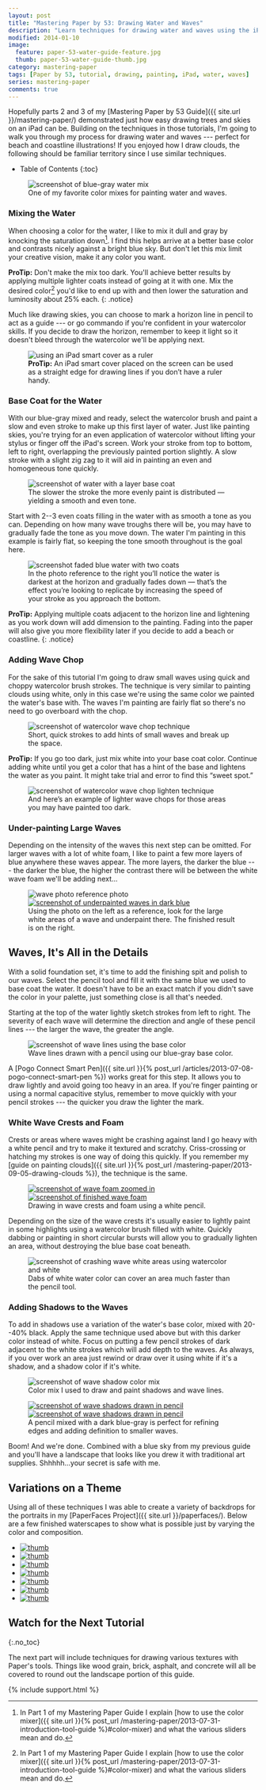 ```yaml
---
layout: post
title: "Mastering Paper by 53: Drawing Water and Waves"
description: "Learn techniques for drawing water and waves using the iPad app Paper by 53."
modified: 2014-01-10
image: 
  feature: paper-53-water-guide-feature.jpg
  thumb: paper-53-water-guide-thumb.jpg
category: mastering-paper
tags: [Paper by 53, tutorial, drawing, painting, iPad, water, waves]
series: mastering-paper
comments: true
---
```


Hopefully parts 2 and 3 of my [Mastering Paper by 53 Guide]({{ site.url }}/mastering-paper/) demonstrated just how easy drawing trees and skies on an iPad can be. Building on the techniques in those tutorials, I'm going to walk you through my process for drawing water and waves --- perfect for beach and coastline illustrations! If you enjoyed how I draw clouds, the following should be familiar territory since I use similar techniques.

* Table of Contents
{:toc}

<figure>
	<img src="{{ site.url }}/images/paper-53-water-color-mix.jpg" alt="screenshot of blue-gray water mix">
	<figcaption>One of my favorite color mixes for painting water and waves.</figcaption>
</figure>

### Mixing the Water

When choosing a color for the water, I like to mix it dull and gray by knocking the saturation down[^mixer]. I find this helps arrive at a better base color and contrasts nicely against a bright blue sky. But don't let this mix limit your creative vision, make it any color you want.

<i class="fa fa-star"></i> **ProTip:** Don't make the mix too dark. You'll achieve better results by applying multiple lighter coats instead of going at it with one. Mix the desired color[^mixer] you'd like to end up with and then lower the saturation and luminosity about 25% each.
{: .notice}

[^mixer]: In Part 1 of my Mastering Paper Guide I explain [how to use the color mixer]({{ site.url }}{% post_url /mastering-paper/2013-07-31-introduction-tool-guide %}#color-mixer) and what the various sliders mean and do.

Much like drawing skies, you can choose to mark a horizon line in pencil to act as a guide --- or go commando if you're confident in your watercolor skills. If you decide to draw the horizon, remember to keep it light so it doesn't bleed through the watercolor we'll be applying next.

<figure>
	<img src="{{ site.url }}/images/paper-53-smart-cover-rule.jpg" alt="using an iPad smart cover as a ruler">
	<figcaption><strong>ProTip:</strong> An iPad smart cover placed on the screen can be used as a straight edge for drawing lines if you don&rsquo;t have a ruler handy.</figcaption>
</figure>

### Base Coat for the Water

With our blue-gray mixed and ready, select the watercolor brush and paint a slow and even stroke to make up this first layer of water. Just like painting skies, you're trying for an even application of watercolor without lifting your stylus or finger off the iPad's screen. Work your stroke from top to bottom, left to right, overlapping the previously painted portion slightly. A slow stroke with a slight zig zag to it will aid in painting an even and homogeneous tone quickly.

<figure>
	<img src="{{ site.url }}/images/paper-53-water-base-coat.jpg" alt="screenshot of water with a layer base coat">
	<figcaption>The slower the stroke the more evenly paint is distributed &#8212; yielding a smooth and even tone.</figcaption>
</figure>

Start with 2--3 even coats filling in the water with as smooth a tone as you can. Depending on how many wave troughs there will be, you may have to gradually fade the tone as you move down. The water I'm painting in this example is fairly flat, so keeping the tone smooth throughout is the goal here.

<figure>
	<img src="{{ site.url }}/images/paper-53-water-fade-reference.jpg" alt="screenshot faded blue water with two coats">
	<figcaption>In the photo reference to the right you&rsquo;ll notice the water is darkest at the horizon and gradually fades down &#8212; that&rsquo;s the effect you&rsquo;re looking to replicate by increasing the speed of your stroke as you approach the bottom.</figcaption>
</figure>

<i class="fa fa-star"></i> **ProTip:** Applying multiple coats adjacent to the horizon line and lightening as you work down will add dimension to the painting. Fading into the paper will also give you more flexibility later if you decide to add a beach or coastline.
{: .notice}

### Adding Wave Chop

For the sake of this tutorial I'm going to draw small waves using quick and choppy watercolor brush strokes. The technique is very similar to painting clouds using white, only in this case we're using the same color we painted the water's base with. The waves I'm painting are fairly flat so there's no need to go overboard with the chop.

<figure>
	<img src="{{ site.url }}/images/paper-53-wave-chop-dark.jpg" alt="screenshot of watercolor wave chop technique">
	<figcaption>Short, quick strokes to add hints of small waves and break up the space.</figcaption>
</figure>

<div class="notice">
<p><strong>ProTip:</strong> If you go too dark, just mix white into your base coat color. Continue adding white until you get a color that has a hint of the base and lightens the water as you paint. It might take trial and error to find this &ldquo;sweet spot.&rdquo;</p>
<figure>
	<img src="{{ site.url }}/images/paper-53-wave-chop-light.jpg" alt="screenshot of watercolor wave chop lighten technique">
	<figcaption>And here&rsquo;s an example of lighter wave chops for those areas you may have painted too dark.</figcaption>
</figure>
</div><!-- /.notice -->

### Under-painting Large Waves

Depending on the intensity of the waves this next step can be omitted. For larger waves with a lot of white foam, I like to paint a few more layers of blue anywhere these waves appear. The more layers, the darker the blue --- the darker the blue, the higher the contrast there will be between the white wave foam we'll be adding next...

<figure class="half">
	<img src="{{ site.url }}/images/paper-53-waves-photo.jpg" alt="wave photo reference photo">
	<a href="{{ site.url }}/images/paper-53-waves-underpainting-lg.jpg"><img src="{{ site.url }}/images/paper-53-waves-underpainting.jpg" alt="screenshot of underpainted waves in dark blue"></a>
	<figcaption>Using the photo on the left as a reference, look for the large white areas of a wave and underpaint there. The finished result is on the right.</figcaption>
</figure>

## Waves, It's All in the Details

With a solid foundation set, it's time to add the finishing spit and polish to our waves. Select the pencil tool and fill it with the same blue we used to base coat the water. It doesn't have to be an exact match if you didn't save the color in your palette, just something close is all that's needed.

Starting at the top of the water lightly sketch strokes from left to right. The severity of each wave will determine the direction and angle of these pencil lines --- the larger the wave, the greater the angle.

<figure>
	<img src="{{ site.url }}/images/paper-53-wave-lines-blue.jpg" alt="screenshot of wave lines using the base color">
	<figcaption>Wave lines drawn with a pencil using our blue-gray base color.</figcaption>
</figure>

A [Pogo Connect Smart Pen]({{ site.url }}{% post_url /articles/2013-07-08-pogo-connect-smart-pen %}) works great for this step. It allows you to draw lightly and avoid going too heavy in an area. If you're finger painting or using a normal capacitive stylus, remember to move quickly with your pencil strokes --- the quicker you draw the lighter the mark.

### White Wave Crests and Foam

Crests or areas where waves might be crashing against land I go heavy with a white pencil and try to make it textured and scratchy. Criss-crossing or hatching my strokes is one way of doing this quickly. If you remember my [guide on painting clouds]({{ site.url }}{% post_url /mastering-paper/2013-09-05-drawing-clouds %}), the technique is the same.

<figure class="half">
	<a href="{{ site.url }}/images/paper-53-white-foam-detail-lg.jpg"><img src="{{ site.url }}/images/paper-53-white-foam-detail.jpg" alt="screenshot of wave foam zoomed in"></a>
	<a href="{{ site.url }}/images/paper-53-white-foam-lg.jpg"><img src="{{ site.url }}/images/paper-53-white-foam.jpg" alt="screenshot of finished wave foam"></a>
	<figcaption>Drawing in wave crests and foam using a white pencil.</figcaption>
</figure>

Depending on the size of the wave crests it's usually easier to lightly paint in some highlights using a watercolor brush filled with white. Quickly dabbing or painting in short circular bursts will allow you to gradually lighten an area, without destroying the blue base coat beneath.

<figure>
	<img src="{{ site.url }}/images/paper-53-wave-foam-brush.jpg" alt="screenshot of crashing wave white areas using watercolor and white">
	<figcaption>Dabs of white water color can cover an area much faster than the pencil tool.</figcaption>
</figure>

### Adding Shadows to the Waves

To add in shadows use a variation of the water's base color, mixed with 20--40% black. Apply the same technique used above but with this darker color instead of white. Focus on putting a few pencil strokes of dark adjacent to the white strokes which will add depth to the waves. As always, if you over work an area just rewind or draw over it using white if it's a shadow, and a shadow color if it's white.

<figure>
	<img src="{{ site.url }}/images/paper-53-wave-shadow-mix.jpg" alt="screenshot of wave shadow color mix">
	<figcaption>Color mix I used to draw and paint shadows and wave lines.</figcaption>
</figure>

<figure class="half">
	<a href="{{ site.url }}/images/paper-53-wave-shadows-zoom-lg.jpg"><img src="{{ site.url }}/images/paper-53-wave-shadows-zoom.jpg" alt="screenshot of wave shadows drawn in pencil"></a>
	<a href="{{ site.url }}/images/paper-53-wave-shadows-lg.jpg"><img src="{{ site.url }}/images/paper-53-wave-shadows.jpg" alt="screenshot of wave shadows drawn in pencil"></a>
	<figcaption>A pencil mixed with a dark blue-gray is perfect for refining edges and adding definition to smaller waves.</figcaption>
</figure>

Boom! And we're done. Combined with a blue sky from my previous guide and you'll have a landscape that looks like you drew it with traditional art supplies. Shhhhh...your secret is safe with me.

## Variations on a Theme

Using all of these techniques I was able to create a variety of backdrops for the portraits in my [PaperFaces Project]({{ site.url }}/paperfaces/). Below are a few finished waterscapes to show what is possible just by varying the color and composition.

<ul class="recent-grid">
  <li><a href="{{ site.url }}{% post_url /paperfaces/2013-09-03-andrewbrewer-portrait %}"><img src="{{ site.url }}/images/paperfaces-andrewbrewer-twitter-150.jpg" alt="thumb" /></a></li>
  <li><a href="{{ site.url }}{% post_url /paperfaces/2013-07-29-sbrolins-portrait %}"><img src="{{ site.url }}/images/paperfaces-sbrolins-twitter-150.jpg" alt="thumb" /></a></li>
  <li><a href="{{{ site.url }}{% post_url /paperfaces/2013-05-31-bradersk8r-portrait %}"><img src="{{ site.url }}/images/paperfaces-bradersk8r-twitter-150.jpg" alt="thumb" /></a></li>
  <li><a href="{{ site.url }}{% post_url /paperfaces/2013-05-08-iron-man-portrait %}"><img src="{{ site.url }}/images/paperfaces-iron-man-3-150.jpg" alt="thumb" /></a></li>
  <li><a href="{{ site.url }}{% post_url /paperfaces/2013-03-15-agentkyle-portrait %}"><img src="{{ site.url }}/images/paperfaces-agentkyle-twitter-150.jpg" alt="thumb" /></a></li>
  <li><a href="{{ site.url }}{% post_url /paperfaces/2013-01-25-jamesonroot-portrait %}"><img src="{{ site.url }}/images/paperfaces-jamesonroot-twitter-150.jpg" alt="thumb" /></a></li>
  <li><a href="{{ site.url }}{% post_url /paperfaces/2013-01-10-aaronrustad-portrait %}"><img src="{{ site.url }}/images/paperfaces-aaronrustad-twitter-150.jpg" alt="thumb" /></a></li>
</ul>

## Watch for the Next Tutorial
{:.no_toc}

The next part will include techniques for drawing various textures with Paper's tools. Things like wood grain, brick, asphalt, and concrete will all be covered to round out the landscape portion of this guide.

{% include support.html %}